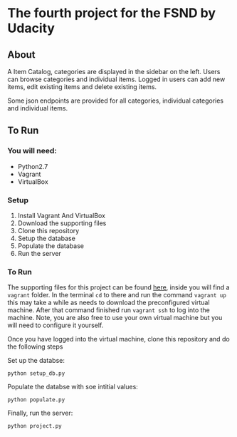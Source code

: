 # The fourth project for the FSND by Udacity

## About
A Item Catalog, categories are displayed in the sidebar on the left. 
Users can browse categories and individual items.
Logged in users can add new items, edit existing items and delete existing items.

Some json endpoints are provided for all categories, individual categories and individual items.

## To Run

### You will need:
- Python2.7
- Vagrant
- VirtualBox

### Setup
1. Install Vagrant And VirtualBox
2. Download the supporting files
3. Clone this repository
4. Setup the database
5. Populate the database
6. Run the server

### To Run

The supporting files for this project can be found [here](https://github.com/udacity/fullstack-nanodegree-vm), inside you will find a `vagrant` folder. In the terminal `cd` to there and run the command `vagrant up` this may take a while as needs to download the preconfigured virtual machine. After that command finished run `vagrant ssh` to log into the machine. Note, you are also free to use your own virtual machine but you will need to configure it yourself.

Once you have logged into the virtual machine, clone this repository and do the following steps

Set up the databse:
```
python setup_db.py
```

Populate the databse with soe intitial values:
```
python populate.py
```

Finally, run the server:
```
python project.py
```
